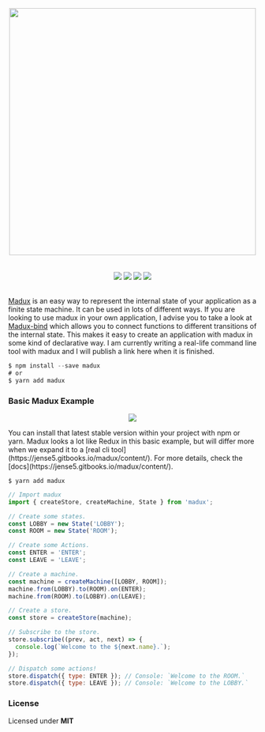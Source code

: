 
<p align="center">
  <br />
  <br />
  <img src="http://i.imgur.com/8ZLX6ti.png" width="500" />
  <br />
  <br />
  <br />
  <img src="https://img.shields.io/badge/status-development-16a085.svg">
  <img src="https://travis-ci.org/Jense5/madux.svg?branch=master">
  <img src="https://img.shields.io/npm/v/madux.svg">
  <img src="https://img.shields.io/npm/l/madux.svg">
  <br />
  <br />
</p>

[Madux](https://github.com/Jense5/madux) is an easy way to represent the internal state of your application as a finite state machine. It can be used in lots of different ways. If you are looking to use madux in your own application, I advise you to take a look at [Madux-bind](https://github.com/Jense5/madux-bind) which allows you to connect functions to different transitions of the internal state. This makes it easy to create an application with madux in some kind of declarative way. I am currently writing a real-life command line tool with madux and I will publish a link here when it is finished.

```js
$ npm install --save madux
# or
$ yarn add madux
```

### Basic Madux Example

<p align="center">
  <img src="http://i.imgur.com/Jdehzch.png" />
</p>
You can install that latest stable version within your project with npm or yarn. Madux looks a lot like Redux in this basic example, but will differ more when we expand it to a [real cli tool](https://jense5.gitbooks.io/madux/content/). For more details, check the [docs](https://jense5.gitbooks.io/madux/content/).

```
$ yarn add madux
```

```js
// Import madux
import { createStore, createMachine, State } from 'madux';

// Create some states.
const LOBBY = new State('LOBBY');
const ROOM = new State('ROOM');

// Create some Actions.
const ENTER = 'ENTER';
const LEAVE = 'LEAVE';

// Create a machine.
const machine = createMachine([LOBBY, ROOM]);
machine.from(LOBBY).to(ROOM).on(ENTER);
machine.from(ROOM).to(LOBBY).on(LEAVE);

// Create a store.
const store = createStore(machine);

// Subscribe to the store.
store.subscribe((prev, act, next) => {
  console.log(`Welcome to the ${next.name}.`);
});

// Dispatch some actions!
store.dispatch({ type: ENTER }); // Console: `Welcome to the ROOM.`
store.dispatch({ type: LEAVE }); // Console: `Welcome to the LOBBY.`

```

### License

Licensed under **MIT**
